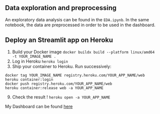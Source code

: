 ## Data exploration and preprocessing
An exploratory data analysis can be found in the `EDA.ipynb`. In the same notebook, the data are preprocessed in order to be used in the dashboard.

## Deploy an Streamlit app on Heroku

1. Build your Docker image `docker buildx build --platform linux/amd64 -t YOUR_IMAGE_NAME .`
2. Log in Heroku `heroku login`
3. Ship your container to Heroku. Run successively:
```
docker tag YOUR_IMAGE_NAME registry.heroku.com/YOUR_APP_NAME/web
heroku container:login
docker push registry.heroku.com/YOUR_APP_NAME/web
heroku container:release web -a YOUR_APP_NAME
```
9. Check the result ! `heroku open -a YOUR_APP_NAME`

My Dashboard can be found [here](https://bloc5-delay-analysis.herokuapp.com/)


